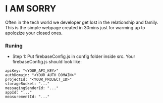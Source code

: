 # I AM SORRY
Often in the tech world we developer get lost in the relationship and family. This is the simple webpage created in 30mins just for warming up to apolozize your closed ones.
### Runing
- Step 1: Put firebaseConfig.js in config folder inside src. Your firebaseConfig.js should look like:
```
apiKey: "<YOUR_API_KEY>"
authDomain: "<YOUR_AUTH_DOMAIN>"
projectId: "<YOUR_PROJECT_ID>"
storageBucket: "..."
messagingSenderId: "..."
appId: "..."
measurementId: "..."
```
